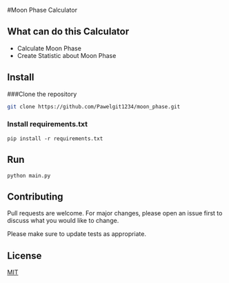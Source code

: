 #Moon Phase Calculator
## What can do this Calculator
- Calculate Moon Phase
- Create Statistic about Moon Phase
## Install
###Clone the repository
```bash
git clone https://github.com/Pawelgit1234/moon_phase.git
```
### Install requirements.txt
````commandline
pip install -r requirements.txt
````
## Run
````commandline
python main.py
````
## Contributing

Pull requests are welcome. For major changes, please open an issue first
to discuss what you would like to change.

Please make sure to update tests as appropriate.

## License

[MIT](https://choosealicense.com/licenses/mit/)